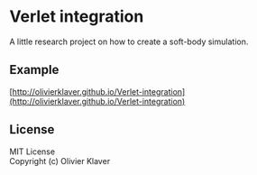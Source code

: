 Verlet integration
==================

A little research project on how to create a soft-body simulation.

## Example
[http://olivierklaver.github.io/Verlet-integration](http://olivierklaver.github.io/Verlet-integration)

## License

MIT License  
Copyright (c) Olivier Klaver